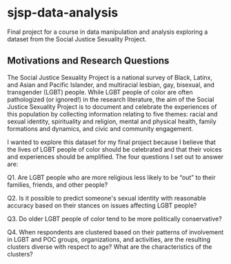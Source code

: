 # sjsp-data-analysis
Final project for a course in data manipulation and analysis exploring a dataset from the Social Justice Sexuality Project.

## Motivations and Research Questions

The Social Justice Sexuality Project is a national survey of Black, Latinx, and Asian and Pacific Islander, and multiracial lesbian, gay, bisexual, and transgender (LGBT) people. While LGBT people of color are often pathologized (or ignored!) in the research literature, the aim of the Social Justice Sexuality Project is to document and celebrate the experiences of this population by collecting information relating to five themes: racial and sexual identity, spirituality and religion, mental and physical health, family formations and dynamics, and civic and community engagement.

I wanted to explore this dataset for my final project because I believe that the lives of LGBT people of color should be celebrated and that their voices and experiences should be amplified. The four questions I set out to answer are:

Q1. Are LGBT people who are more religious less likely to be “out” to their families, friends, and other people?

Q2. Is it possible to predict someone's sexual identity with reasonable accuracy based on their stances on issues affecting LGBT people?

Q3. Do older LGBT people of color tend to be more politically conservative?

Q4. When respondents are clustered based on their patterns of involvement in LGBT and POC groups, organizations, and activities, are the resulting clusters diverse with respect to age? What are the characteristics of the clusters?
